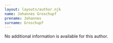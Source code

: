 ```yaml
---
layout: layouts/author.njk
name: Johannes Groschupf
prename: Johannes
surname: Groschupf
---
```

No additional information is available for this author.
